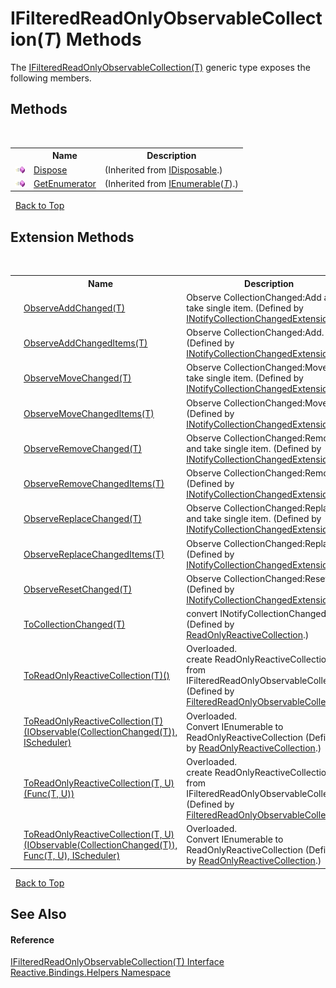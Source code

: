 # IFilteredReadOnlyObservableCollection(*T*) Methods
 

The <a href="5fd7c860-b6ef-c5f6-cd70-1d24894886b0">IFilteredReadOnlyObservableCollection(T)</a> generic type exposes the following members.


## Methods
&nbsp;<table><tr><th></th><th>Name</th><th>Description</th></tr><tr><td>![Public method](media/pubmethod.gif "Public method")</td><td><a href="http://msdn2.microsoft.com/en-us/library/es4s3w1d" target="_blank">Dispose</a></td><td> (Inherited from <a href="http://msdn2.microsoft.com/en-us/library/aax125c9" target="_blank">IDisposable</a>.)</td></tr><tr><td>![Public method](media/pubmethod.gif "Public method")</td><td><a href="http://msdn2.microsoft.com/en-us/library/s793z9y2" target="_blank">GetEnumerator</a></td><td> (Inherited from <a href="http://msdn2.microsoft.com/en-us/library/9eekhta0" target="_blank">IEnumerable</a>(<a href="5fd7c860-b6ef-c5f6-cd70-1d24894886b0">*T*</a>).)</td></tr></table>&nbsp;
<a href="#ifilteredreadonlyobservablecollection(*t*)-methods">Back to Top</a>

## Extension Methods
&nbsp;<table><tr><th></th><th>Name</th><th>Description</th></tr><tr><td>![Public Extension Method](media/pubextension.gif "Public Extension Method")</td><td><a href="017fa787-c3b9-fb22-4193-27f0a77bf809">ObserveAddChanged(T)</a></td><td>
Observe CollectionChanged:Add and take single item.
 (Defined by <a href="848d6ef8-d3f6-df58-c2e5-19d797b2ecb7">INotifyCollectionChangedExtensions</a>.)</td></tr><tr><td>![Public Extension Method](media/pubextension.gif "Public Extension Method")</td><td><a href="eced3e68-bbfc-56a5-61c2-f8b25c8fbb6f">ObserveAddChangedItems(T)</a></td><td>
Observe CollectionChanged:Add.
 (Defined by <a href="848d6ef8-d3f6-df58-c2e5-19d797b2ecb7">INotifyCollectionChangedExtensions</a>.)</td></tr><tr><td>![Public Extension Method](media/pubextension.gif "Public Extension Method")</td><td><a href="b1a0afd8-52e0-1898-e75c-03a4da644628">ObserveMoveChanged(T)</a></td><td>
Observe CollectionChanged:Move and take single item.
 (Defined by <a href="848d6ef8-d3f6-df58-c2e5-19d797b2ecb7">INotifyCollectionChangedExtensions</a>.)</td></tr><tr><td>![Public Extension Method](media/pubextension.gif "Public Extension Method")</td><td><a href="ac4b789e-2fb4-d818-3ab1-269f1cf41d53">ObserveMoveChangedItems(T)</a></td><td>
Observe CollectionChanged:Move.
 (Defined by <a href="848d6ef8-d3f6-df58-c2e5-19d797b2ecb7">INotifyCollectionChangedExtensions</a>.)</td></tr><tr><td>![Public Extension Method](media/pubextension.gif "Public Extension Method")</td><td><a href="c72502a4-eb3a-f5e5-bcd6-18896cd8ceeb">ObserveRemoveChanged(T)</a></td><td>
Observe CollectionChanged:Remove and take single item.
 (Defined by <a href="848d6ef8-d3f6-df58-c2e5-19d797b2ecb7">INotifyCollectionChangedExtensions</a>.)</td></tr><tr><td>![Public Extension Method](media/pubextension.gif "Public Extension Method")</td><td><a href="7b5a9757-696c-6a61-0fa5-567343ae9577">ObserveRemoveChangedItems(T)</a></td><td>
Observe CollectionChanged:Remove.
 (Defined by <a href="848d6ef8-d3f6-df58-c2e5-19d797b2ecb7">INotifyCollectionChangedExtensions</a>.)</td></tr><tr><td>![Public Extension Method](media/pubextension.gif "Public Extension Method")</td><td><a href="aa81e6f6-6980-8856-513d-e6c66ce7e7dd">ObserveReplaceChanged(T)</a></td><td>
Observe CollectionChanged:Replace and take single item.
 (Defined by <a href="848d6ef8-d3f6-df58-c2e5-19d797b2ecb7">INotifyCollectionChangedExtensions</a>.)</td></tr><tr><td>![Public Extension Method](media/pubextension.gif "Public Extension Method")</td><td><a href="c02ab569-bfa1-a399-0515-875e7f9ba44b">ObserveReplaceChangedItems(T)</a></td><td>
Observe CollectionChanged:Replace.
 (Defined by <a href="848d6ef8-d3f6-df58-c2e5-19d797b2ecb7">INotifyCollectionChangedExtensions</a>.)</td></tr><tr><td>![Public Extension Method](media/pubextension.gif "Public Extension Method")</td><td><a href="a4b28cae-3f09-973a-f142-8ec557505f49">ObserveResetChanged(T)</a></td><td>
Observe CollectionChanged:Reset.
 (Defined by <a href="848d6ef8-d3f6-df58-c2e5-19d797b2ecb7">INotifyCollectionChangedExtensions</a>.)</td></tr><tr><td>![Public Extension Method](media/pubextension.gif "Public Extension Method")</td><td><a href="3d6492e6-aabb-d308-4212-38c89283d422">ToCollectionChanged(T)</a></td><td>
convert INotifyCollectionChanged to IO<CollectionChanged>
 (Defined by <a href="20665008-c291-afc1-b027-ec7b0cf8b44d">ReadOnlyReactiveCollection</a>.)</td></tr><tr><td>![Public Extension Method](media/pubextension.gif "Public Extension Method")</td><td><a href="3626f09b-bfb8-13c6-0117-d137fd53513a">ToReadOnlyReactiveCollection(T)()</a></td><td>Overloaded.  
create ReadOnlyReactiveCollection from IFilteredReadOnlyObservableCollection
 (Defined by <a href="7bf223e8-298d-5645-2d5d-f4b43dbc0051">FilteredReadOnlyObservableCollection</a>.)</td></tr><tr><td>![Public Extension Method](media/pubextension.gif "Public Extension Method")</td><td><a href="e5726fc9-e045-09d4-d7d9-ac5e97a1c7d6">ToReadOnlyReactiveCollection(T)(IObservable(CollectionChanged(T)), IScheduler)</a></td><td>Overloaded.  
Convert IEnumerable to ReadOnlyReactiveCollection
 (Defined by <a href="20665008-c291-afc1-b027-ec7b0cf8b44d">ReadOnlyReactiveCollection</a>.)</td></tr><tr><td>![Public Extension Method](media/pubextension.gif "Public Extension Method")</td><td><a href="0fc37dfc-0717-88fd-b8f7-fd7647760464">ToReadOnlyReactiveCollection(T, U)(Func(T, U))</a></td><td>Overloaded.  
create ReadOnlyReactiveCollection from IFilteredReadOnlyObservableCollection
 (Defined by <a href="7bf223e8-298d-5645-2d5d-f4b43dbc0051">FilteredReadOnlyObservableCollection</a>.)</td></tr><tr><td>![Public Extension Method](media/pubextension.gif "Public Extension Method")</td><td><a href="5b7f67e0-2741-64c1-1adf-a9864df15d34">ToReadOnlyReactiveCollection(T, U)(IObservable(CollectionChanged(T)), Func(T, U), IScheduler)</a></td><td>Overloaded.  
Convert IEnumerable to ReadOnlyReactiveCollection
 (Defined by <a href="20665008-c291-afc1-b027-ec7b0cf8b44d">ReadOnlyReactiveCollection</a>.)</td></tr></table>&nbsp;
<a href="#ifilteredreadonlyobservablecollection(*t*)-methods">Back to Top</a>

## See Also


#### Reference
<a href="5fd7c860-b6ef-c5f6-cd70-1d24894886b0">IFilteredReadOnlyObservableCollection(T) Interface</a><br /><a href="9bba139e-262b-7b33-c6e0-d6f602566841">Reactive.Bindings.Helpers Namespace</a><br />
